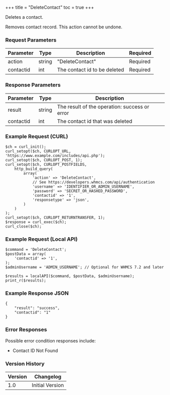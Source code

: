 +++
title = "DeleteContact"
toc = true
+++

Deletes a contact.

Removes contact record. This action cannot be undone.

### Request Parameters

| Parameter | Type | Description | Required |
| --------- | ---- | ----------- | -------- |
| action | string | "DeleteContact" | Required |
| contactid | int | The contact id to be deleted | Required |

### Response Parameters

| Parameter | Type | Description |
| --------- | ---- | ----------- |
| result | string | The result of the operation: success or error |
| contactid | int | The contact id that was deleted |


### Example Request (CURL)

```
$ch = curl_init();
curl_setopt($ch, CURLOPT_URL, 'https://www.example.com/includes/api.php');
curl_setopt($ch, CURLOPT_POST, 1);
curl_setopt($ch, CURLOPT_POSTFIELDS,
    http_build_query(
        array(
            'action' => 'DeleteContact',
            // See https://developers.whmcs.com/api/authentication
            'username' => 'IDENTIFIER_OR_ADMIN_USERNAME',
            'password' => 'SECRET_OR_HASHED_PASSWORD',
            'contactid' => '1',
            'responsetype' => 'json',
        )
    )
);
curl_setopt($ch, CURLOPT_RETURNTRANSFER, 1);
$response = curl_exec($ch);
curl_close($ch);
```


### Example Request (Local API)

```
$command = 'DeleteContact';
$postData = array(
    'contactid' => '1',
);
$adminUsername = 'ADMIN_USERNAME'; // Optional for WHMCS 7.2 and later

$results = localAPI($command, $postData, $adminUsername);
print_r($results);
```


### Example Response JSON

```
{
    "result": "success",
    "contactid": "1"
}
```


### Error Responses

Possible error condition responses include:

* Contact ID Not Found


### Version History

| Version | Changelog |
| ------- | --------- |
| 1.0 | Initial Version |
